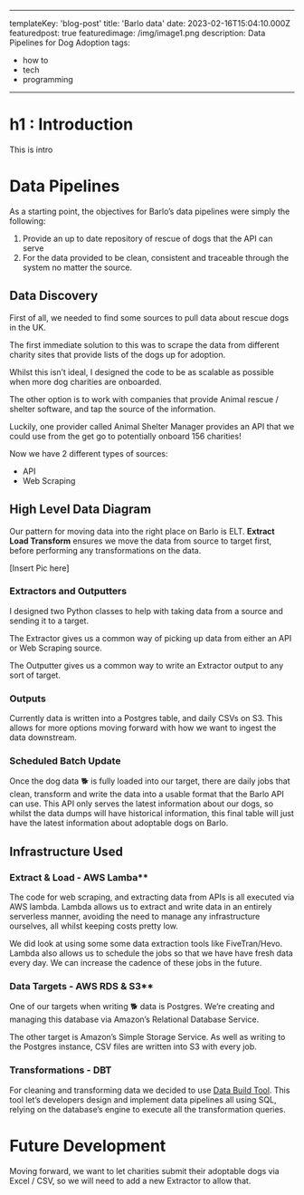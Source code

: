 ---
 templateKey: 'blog-post'
 title: 'Barlo data'
 date: 2023-02-16T15:04:10.000Z
 featuredpost: true
 featuredimage: /img/image1.png
 description: Data Pipelines for Dog Adoption
 tags:
   - how to
   - tech
   - programming
 ---

# h1 : Introduction

This is intro

# Data Pipelines

As a starting point, the objectives for Barlo’s data pipelines were simply the following:

1. Provide an up to date repository of rescue of dogs that the API can serve
2. For the data provided to be clean, consistent and traceable through the system no matter the source.

## Data Discovery

First of all, we needed to find some sources to pull data about rescue dogs in the UK.

The first immediate solution to this was to scrape the data from different charity sites that provide lists of the dogs up for adoption.

Whilst this isn’t ideal, I designed the code to be as scalable as possible when more dog charities are onboarded.

The other option is to work with companies that provide Animal rescue / shelter software, and tap the source of the information.

Luckily, one provider called Animal Shelter Manager provides an API that we could use from the get go to potentially onboard 156 charities!

Now we have 2 different types of sources:

- API
- Web Scraping

## High Level Data Diagram

Our pattern for moving data into the right place on Barlo is ELT. **********Extract Load Transform********** ensures we move the data from source to target first, before performing any transformations on the data. 

[Insert Pic here]

### Extractors and Outputters

I designed two Python classes to help with taking data from a source and sending it to a target.

The Extractor gives us a common way of picking up data from either an API or Web Scraping source.

The Outputter gives us a common way to write an Extractor output to any sort of target.

### Outputs

Currently data is written into a Postgres table, and daily CSVs on S3. This allows for more options moving forward with how we want to ingest the data downstream.

### Scheduled Batch Update

Once the dog data 🐕 is fully loaded into our target, there are daily jobs that clean, transform and write the data into a usable format that the Barlo API can use. This API only serves the latest information about our dogs, so whilst the data dumps will have historical information, this final table will just have the latest information about adoptable dogs on Barlo.

## Infrastructure Used

### Extract & Load - AWS Lamba**

The code for web scraping, and extracting data from APIs is all executed via AWS lambda. Lambda allows us to extract and write data in an entirely serverless manner, avoiding the need to manage any infrastructure ourselves, all whilst keeping costs pretty low. 

We did look at using some some data extraction tools like FiveTran/Hevo.  Lambda also allows us to schedule the jobs so that we have have fresh data every day. We can increase the cadence of these jobs in the future. 

### Data Targets - AWS RDS & S3**

One of our targets when writing 🐕 data is Postgres. We’re creating and managing this database via Amazon’s Relational Database Service.

The other target is Amazon’s Simple Storage Service. As well as writing to the Postgres instance, CSV files are written into S3 with every job. 

### Transformations - DBT

For cleaning and transforming data we decided to use [Data Build Tool](https://www.getdbt.com/). This tool let’s developers design and implement data pipelines all using SQL, relying on the database’s engine to execute all the transformation queries.

# Future Development

Moving forward, we want to let charities submit their adoptable dogs via Excel / CSV, so we will need to add a new Extractor to allow that.